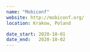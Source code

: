 ```yaml
---
name: "Mobiconf"
website: http://mobiconf.org/
location: Krakow, Poland

date_start: 2020-10-01
date_end:   2020-10-02
---
```

